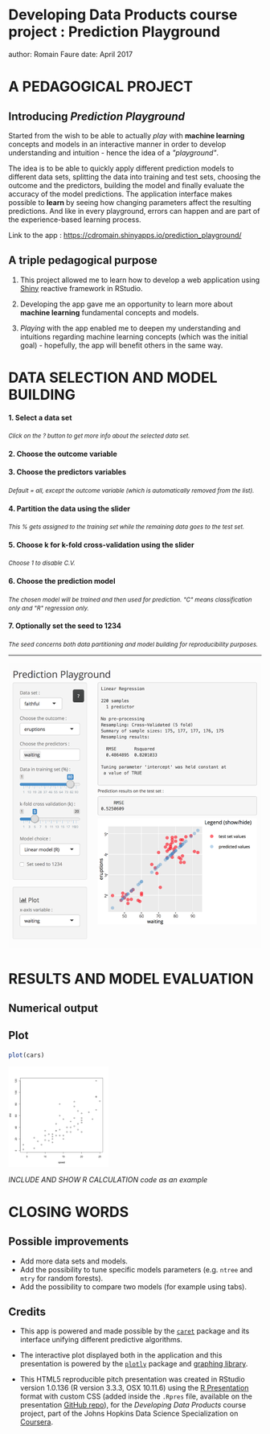 <style>

/* slide titles */
.reveal h3 { 
  font-size: 45px;
  color: black;
}

/* heading for slides with two hashes ## */
.reveal .slides section .slideContent h2 {
   font-size: 35px;
   font-weight: bold;
   color: #25679E;
}

/* heading for slides with four hashes #### */
.reveal .slides section .slideContent h4 {
   font-size: 25px;
   color: #25679E;
}

/* ordered and unordered list styles */
.reveal ul {
    font-size: 25px;
    list-style-type: square;
}

.reveal ol {
    font-size: 25px;
    line-height: 0.2em;
}

.reveal p {
    font-size: 23px;
    list-style-type: square;
}

.reveal small {
	font-size: 0.75em;
}

.reveal strong {
  #color: #25679E;
  color : black;
}

.reveal pre code {
  display: block; padding: 0.5em;
  font-size: 0.8em;
  line-height: 1.1em;
  background-color: white;
  overflow: visible;
  max-height: none;
  word-wrap: normal;
}

.reveal code {
  font-size: 0.9em;
  background-color: #f8f8f8;
  color : #b11d42;
}

.section .reveal h1 {
   font-size: 1.5em;
   line-height: 1.5em;     
}

.section .reveal p {
   font-size: 0.7em;
   line-height: 1.5em;     
}

.section .reveal .state-background {
   background: #25679E;
}

.reveal .controls div.navigate-left,
.reveal .controls div.navigate-left.enabled {
  border-right-color: #a9d4f8;
}

.reveal .controls div.navigate-right,
.reveal .controls div.navigate-right.enabled {
  border-left-color: #a9d4f8;
}

</style>

Developing Data Products course project : Prediction Playground
========================================================
author: Romain Faure
date: April 2017


A PEDAGOGICAL PROJECT
========================================================

## Introducing *Prediction Playground*

Started from the wish to be able to actually *play* with **machine learning** concepts and models in an interactive manner in order to develop understanding and intuition - hence the idea of a *"playground"*.     

The idea is to be able to quickly apply different prediction models to different data sets, splitting the data into training and test sets, choosing the outcome and the predictors, building the model and finally evaluate the accuracy of the model predictions. The application interface makes possible to **learn** by seeing how changing parameters affect the resulting predictions. And like in every playground, errors can happen and are part of the experience-based learning process.

Link to the app : https://cdromain.shinyapps.io/prediction_playground/

## A triple pedagogical purpose

1. This project allowed me to learn how to develop a web application using [Shiny](https://shiny.rstudio.com/) reactive framework in RStudio.</small>

2. Developing the app gave me an opportunity to learn more about **machine learning** fundamental concepts and models.

3. *Playing* with the app enabled me to deepen my understanding and intuitions regarding machine learning concepts (which was the initial goal) - hopefully, the app will benefit others in the same way.


DATA SELECTION AND MODEL BUILDING
========================================================


#### 1. Select a data set
<small>*Click on the ? button to get more info about the selected data set.*</small>

#### 2. Choose the outcome variable

#### 3. Choose the predictors variables
<small>*Default = all, except the outcome variable (which is automatically removed from the list).*</small>

#### 4. Partition the data using the slider
<small>*This % gets assigned to the training set while the remaining data goes to the test set.*</small>

#### 5. Choose k for k-fold cross-validation using the slider
<small>*Choose 1 to disable C.V.*</small>

#### 6. Choose the prediction model
<small>*The chosen model will be trained and then used for prediction. "C" means classification only and "R" regression only.*</small>

#### 7. Optionally set the seed to 1234
<small>*The seed concerns both data partitioning and model building for reproducibility purposes.*</small>

***
![Application GUI](index-figure/app_screencap1.png)


RESULTS AND MODEL EVALUATION
========================================================

## Numerical output

## Plot


```r
plot(cars)
```

<img src="index-figure/unnamed-chunk-1-1.png" title="plot of chunk unnamed-chunk-1" alt="plot of chunk unnamed-chunk-1" width="200" height="200" />

*INCLUDE AND SHOW R CALCULATION code as an example*


CLOSING WORDS
========================================================

## Possible improvements

- Add more data sets and models.
- Add the possibility to tune specific models parameters (e.g. `ntree` and `mtry` for random forests).
- Add the possibility to compare two models (for example using tabs).

## Credits

- This app is powered and made possible by the [`caret`](https://topepo.github.io/caret/) package and its interface unifying different predictive algorithms.

- The interactive plot displayed both in the application and this presentation is powered by the [`plotly`](https://cran.r-project.org/web/packages/plotly/index.html) package and [graphing library](https://plot.ly/r/).

- This HTML5 reproducible pitch presentation was created in RStudio version 1.0.136 (R version 3.3.3, OSX 10.11.6) using the [R Presentation](https://support.rstudio.com/hc/en-us/articles/200486468-Authoring-R-Presentations) format with custom CSS (added inside the `.Rpres` file, available on the presentation [GitHub repo](https://github.com/cdromain/DevDataProd_ProjectPres)), for the *Developing Data Products* course project, part of the Johns Hopkins Data Science Specialization on [Coursera](http://coursera.org/).
